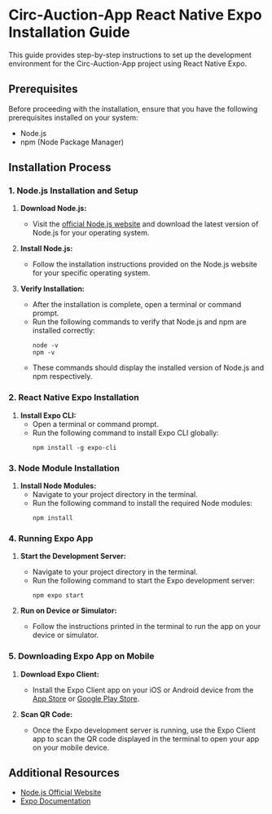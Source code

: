 # Circ-Auction-App React Native Expo Installation Guide

This guide provides step-by-step instructions to set up the development environment for the Circ-Auction-App project using React Native Expo.

## Prerequisites

Before proceeding with the installation, ensure that you have the following prerequisites installed on your system:

- Node.js
- npm (Node Package Manager)

## Installation Process

### 1. Node.js Installation and Setup

1. **Download Node.js:**
   - Visit the [official Node.js website](https://nodejs.org/) and download the latest version of Node.js for your operating system.

2. **Install Node.js:**
   - Follow the installation instructions provided on the Node.js website for your specific operating system.

3. **Verify Installation:**
   - After the installation is complete, open a terminal or command prompt.
   - Run the following commands to verify that Node.js and npm are installed correctly:
     ```
     node -v
     npm -v
     ```
   - These commands should display the installed version of Node.js and npm respectively.

### 2. React Native Expo Installation

1. **Install Expo CLI:**
   - Open a terminal or command prompt.
   - Run the following command to install Expo CLI globally:
     ```
     npm install -g expo-cli
     ```

### 3. Node Module Installation

1. **Install Node Modules:**
   - Navigate to your project directory in the terminal.
   - Run the following command to install the required Node modules:
     ```
     npm install
     ```

### 4. Running Expo App

1. **Start the Development Server:**
   - Navigate to your project directory in the terminal.
   - Run the following command to start the Expo development server:
     ```
     npm expo start
     ```

2. **Run on Device or Simulator:**
   - Follow the instructions printed in the terminal to run the app on your device or simulator.

### 5. Downloading Expo App on Mobile

1. **Download Expo Client:**
   - Install the Expo Client app on your iOS or Android device from the [App Store](https://apps.apple.com/us/app/expo-go/id982107779) or [Google Play Store](https://play.google.com/store/apps/details?id=host.exp.exponent&hl=en&gl=US).

2. **Scan QR Code:**
   - Once the Expo development server is running, use the Expo Client app to scan the QR code displayed in the terminal to open your app on your mobile device.

## Additional Resources

- [Node.js Official Website](https://nodejs.org/)
- [Expo Documentation](https://docs.expo.dev/)

